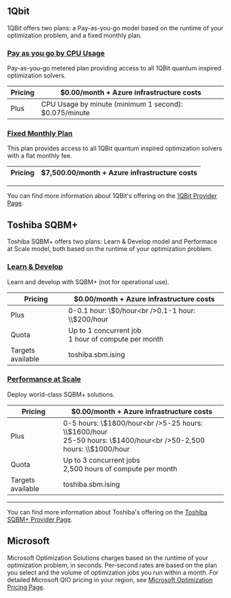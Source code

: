 ## 1Qbit 

1QBit offers two plans: a Pay-as-you-go model based on the runtime of your optimization problem, and a fixed monthly plan.

### [Pay as you go by CPU Usage](#tab/tabid-payasgo)

Pay-as-you-go metered plan providing access to all 1QBit quantum inspired optimization solvers. 

|Pricing | $0.00/month + Azure infrastructure costs  |
|---|---|
|Plus|CPU Usage by minute (minimum 1 second): $0.075/minute |

### [Fixed Monthly Plan](#tab/tabid-fixed)

This plan provides access to all 1QBit quantum inspired optimization solvers with a flat monthly fee. 

|Pricing | $7,500.00/month + Azure infrastructure costs  |
|---|---|

***
You can find more information about 1QBit's offering on the [1QBit Provider Page](xref:microsoft.quantum.providers.optimization.1qbit).

## Toshiba SQBM+

Toshiba SQBM+ offers two plans: Learn & Develop model and Performace at Scale model, both based on the runtime of your optimization problem.

### [Learn & Develop](#tab/tabid-learndevelop)

Learn and develop with SQBM+ (not for operational use).

|Pricing | $0.00/month + Azure infrastructure costs  |
|---|---|
|Plus| 0-0.1 hour: \\$0/hour<br />0.1-1 hour: \\$200/hour |
|Quota| Up to 1 concurrent job<br />1 hour of compute per month |
|Targets available | toshiba.sbm.ising |

### [Performance at Scale](#tab/tabid-perfscale)

Deploy world-class SQBM+ solutions.

|Pricing | $0.00/month + Azure infrastructure costs  |
|---|---|
|Plus| 0-5 hours: \\$1800/hour<br />5-25 hours: \\$1600/hour<br />25-50 hours: \\$1400/hour<br />50-2,500 hours: \\$1000/hour |
|Quota| Up to 3 concurrent jobs<br />2,500 hours of compute per month |
|Targets available | toshiba.sbm.ising |

***
You can find more information about Toshiba's offering on the [Toshiba SQBM+ Provider Page](xref:microsoft.quantum.providers.optimization.toshiba).

## Microsoft

Microsoft Optimization Solutions charges based on the runtime of your optimization problem, in seconds. Per-second rates are based on the plan you select and the volume of optimization jobs you run within a month. For detailed Microsoft QIO pricing in your region, see [Microsoft Optimization Pricing Page](https://azure.microsoft.com/pricing/details/azure-quantum/).
